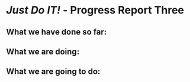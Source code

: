 # *Just Do IT!* - Progress Report Three

## What we have done so far:


## What we are doing:



## What we are going to do: